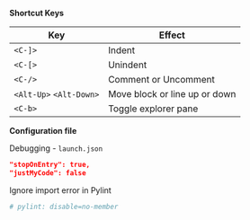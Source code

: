 **Shortcut Keys**

|Key|Effect|
|---|---|
|`<C-]>`|Indent|
|`<C-[>`|Unindent|
|`<C-/>`|Comment or Uncomment|
|`<Alt-Up>` `<Alt-Down>`|Move block or line up or down|
|`<C-b>`|Toggle explorer pane|

**Configuration file**

 Debugging - `launch.json`
 ```json
 "stopOnEntry": true,
 "justMyCode": false

 ```
 
 Ignore import error in Pylint
 ```python
 # pylint: disable=no-member
 ```
